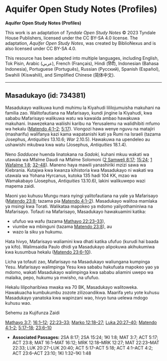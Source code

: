 # Aquifer Open Study Notes (Profiles)

**Aquifer Open Study Notes (Profiles)**

This work is an adaptation of *Tyndale Open Study Notes* © 2023 Tyndale House Publishers, licensed under the CC BY\-SA 4\.0 license. The adaptation, *Aquifer Open Study Notes*, was created by BiblioNexus and is also licensed under CC BY\-SA 4\.0\.

This resource has been adapted into multiple languages, including English, Tok Pisin, Arabic (عربي), French (Français), Hindi (हिंदी), Indonesian (Bahasa Indonesia), Portuguese (Português), Russian (Русский), Spanish (Español), Swahili (Kiswahili), and Simplified Chinese (简体中文).



--------------------------------

## Masadukayo (id: 734381)

Masadukayo walikuwa kundi muhimu la Kiyahudi lililojumuisha makuhani na familia zao. Walitofautiana na Mafarisayo, kundi jingine la Kiyahudi, kwa sababu Mafarisayo walikuwa watu wa kawaida ambao hawakuwa makuhani. Inawezekana waliishi karibu na Yerusalemu na walidhibiti mfumo wa hekalu ([Matendo 4:1–2](https://ref.ly/Acts4:1-Acts4:2); [5:17](https://ref.ly/Acts5:17)). Viongozi hawa wenye nguvu na matajiri (masharifu) walifanya kazi kama wapatanishi kati ya Rumi na Israeli (tazama Josephus, *Antiquities* 13\.10\.6; *War* 2\.10\.5\). Hawakuwa na upendeleo au ushawishi mkubwa kwa watu (Josephus, *Antiquities* 18\.1\.4\).

Neno *Sadducee* huenda linatokana na *Sadoki,* kuhani mkuu wakati wa utawala wa Mfalme Daudi na Mfalme Solomoni ([2 Samweli 8:17](https://ref.ly/2Sam8:17); [15:24](https://ref.ly/2Sam15:24); [1 Wafalme 1:8](https://ref.ly/1Kgs1:8); [32–48](https://ref.ly/1Kgs1:32-1Kgs1:48)). Maneno haya mawili yanashiriki mzizi sawa wa Kiebrania. Kutajwa kwa kwanza kihistoria kwa Masadukayo ni wakati wa utawala wa Yohana Hyrcanus, kutoka 135 hadi 104 KK, mzao wa Wamakabayo (Josephus, *Antiquities* 13\.10\.6\), lakini walikuwepo wazi mapema zaidi.

Maoni yao kuhusu Mungu mara nyingi yalitofautiana na yale ya Mafarisayo ([Matendo 23:8](https://ref.ly/Acts23:8); tazama pia [Matendo 4:1–2](https://ref.ly/Acts4:1-Acts4:2)). Masadukayo walitoa mamlaka ya msingi kwa Torati. Walikataa mapokeo ya mdomo yaliyothaminiwa na Mafarisayo. Tofauti na Mafarisayo, Masadukayo hawakuamini katika:

* ufufuo wa wafu (tazama [Mathayo 22:23–33](https://ref.ly/Matt22:23-Matt22:33)),
* viumbe wa mbinguni (tazama [Matendo 23:8](https://ref.ly/Acts23:8)), au
* wazo la siku ya hukumu.

Hata hivyo, Mafarisayo waliamini kwa dhati katika ufufuo (kurudi hai baada ya kifo). Walimsaidia Paulo dhidi ya Masadukayo alipokuwa akihukumiwa kwa kusumbua hekalu ([Matendo 23:6–10](https://ref.ly/Acts23:6-Acts23:10)).

Licha ya tofauti zao, Mafarisayo na Masadukayo waliungana kumpinga Yesu. Mafarisayo walimpinga Yesu kwa sababu hakufuata mapokeo yao ya mdomo, wakati Masadukayo walimpinga kwa sababu aliamini uwepo wa malaika, pepo, hukumu ya mwisho, na ufufuo.

Hekalu lilipoharibiwa mwaka wa 70 BK, Masadukayo walitoweka. Hawakuacha kumbukumbu zozote zilizoandikwa. Maarifa yetu yote kuhusu Masadukayo yanatoka kwa wapinzani wao, hivyo tuna uelewa mdogo kuhusu wao.

Sehemu za Kujifunza Zaidi

[Mathayo 3:7](https://ref.ly/Matt3:7); [16:1–12](https://ref.ly/Matt16:1-Matt16:12); [22:23–33](https://ref.ly/Matt22:23-Matt22:33); [Marko 12:18–27](https://ref.ly/Mark12:18-Mark12:27); [Luka 20:27–40](https://ref.ly/Luke20:27-Luke20:40); [Matendo 4:1–2](https://ref.ly/Acts4:1-Acts4:2); [5:17–18](https://ref.ly/Acts5:17-Acts5:18); [23:6–10](https://ref.ly/Acts23:6-Acts23:10)

* **Associated Passages:** 2SA 8:17; 2SA 15:24; 1KI 1:8; MAT 3:7; ACT 5:17; ACT 23:8; MAT 16:1–MAT 16:12; MRK 12:18–MRK 12:27; MAT 22:23–MAT 22:33; LUK 20:27–LUK 20:40; ACT 5:17–ACT 5:18; ACT 4:1–ACT 4:2; ACT 23:6–ACT 23:10; 1KI 1:32–1KI 1:48

